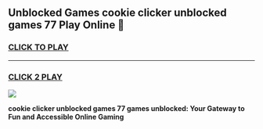 
## Unblocked Games cookie clicker unblocked games 77 Play Online 👋
<h3>
<a href="https://news.freeplayer.one?title=cookie_clicker_unblocked_games_77&ref=17F">CLICK TO PLAY</a></h3>
<hr>

<h3>
<a href="https://news.freeplayer.one?title=cookie_clicker_unblocked_games_77&ref=17F">CLICK 2 PLAY</a>
  
</h3>

<a href="https://news.freeplayer.one?title=cookie_clicker_unblocked_games_77&ref=17F/"><img src="https://clearcache.store/games.png"></a>


**cookie clicker unblocked games 77 games unblocked: Your Gateway to Fun and Accessible Online Gaming**
